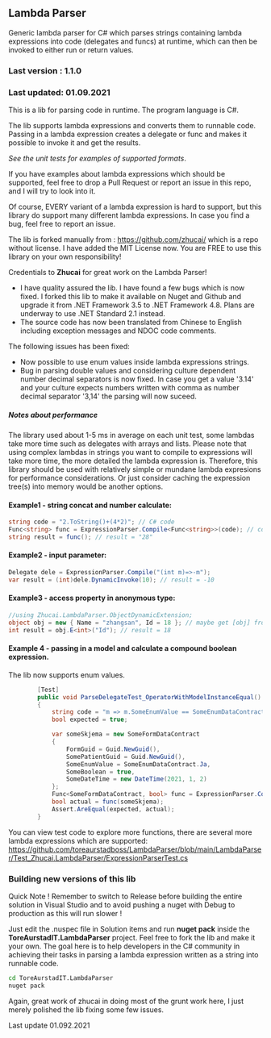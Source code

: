 ## Lambda Parser

Generic lambda parser for C# which parses strings containing lambda expressions into 
code (delegates and funcs) at runtime, which can then be invoked to either run or return values.

### Last version : 1.1.0
### Last updated: 01.09.2021

This is a lib for parsing code in runtime. The program language is C#.

The lib supports lambda expressions and converts them to runnable code. Passing in a lambda expression
creates a delegate or func and makes it possible to invoke it and get the results. 

_See the unit tests for examples of supported formats_. 

If you have examples about lambda expressions which should be supported, feel free to drop a Pull Request or
report an issue in this repo, and I will try to look into it.

Of course, EVERY variant of a lambda expression is hard to support, but this library 
do support many different lambda expressions. In case you find a bug, feel free to report an issue.

The lib is forked manually from : https://github.com/zhucai/ which is a repo without license. I have added the MIT License now.
You are FREE to use this library on your own responsibility! 

Credentials to **Zhucai** for great work on the Lambda Parser! 

- I have quality assured the lib. I have found a few bugs which is now fixed. 
I forked this lib to make it available on Nuget and Github and upgrade it from .NET Framework 3.5 to .NET Framework 4.8.
Plans are underway to use .NET Standard 2.1 instead. 
- The source code has now been translated from Chinese to English including exception messages and NDOC code comments.

The following issues has been fixed: 
* Now possible to use enum values inside lambda expressions strings.
* Bug in parsing double values and considering culture dependent number decimal separators is now fixed.
  In case you get a value '3.14' and your culture expects numbers written with comma as number decimal separator '3,14' the parsing will now suceed.

##### Notes about performance
The library used about 1-5 ms in average on each unit test, some lambdas take more time such as delegates with arrays and lists. 
Please note that using complex lambdas in strings you want to compile to expressions will take more time, the more detailed the 
lambda expression is. Therefore, this library should be used with relatively simple or mundane lambda expresions for performance considerations.
Or just consider caching the expression tree(s) into memory would be another options.


#### Example1 - string concat and number calculate:
```C#
string code = "2.ToString()+(4*2)"; // C# code
Func<string> func = ExpressionParser.Compile<Func<string>>(code); // compile code
string result = func(); // result = "28"
```

#### Example2 - input parameter:
```C#
Delegate dele = ExpressionParser.Compile("(int m)=>-m");
var result = (int)dele.DynamicInvoke(10); // result = -10
```

#### Example3 - access property in anonymous type:
```C#
//using Zhucai.LambdaParser.ObjectDynamicExtension;
object obj = new { Name = "zhangsan", Id = 18 }; // maybe get [obj] from method return value
int result = obj.E<int>("Id"); // result = 18

```

#### Example 4 - passing in a model and calculate a compound boolean expression. 
The lib now supports enum values.

```C#
        [Test]
        public void ParseDelegateTest_OperatorWithModelInstanceEqual()
        {
            string code = "m => m.SomeEnumValue == SomeEnumDataContract.Ja && m.SomeBoolean && m.SomeDateTime > new DateTime(2021, 1, 1)";
            bool expected = true;

            var someSkjema = new SomeFormDataContract
            {
                FormGuid = Guid.NewGuid(),
                SomePatientGuid = Guid.NewGuid(),
                SomeEnumValue = SomeEnumDataContract.Ja,
                SomeBoolean = true,
                SomeDateTime = new DateTime(2021, 1, 2)
            };
            Func<SomeFormDataContract, bool> func = ExpressionParser.Compile<Func<SomeFormDataContract, bool>>(code, "System", "Common");
            bool actual = func(someSkjema);
            Assert.AreEqual(expected, actual);
        }
```

You can view test code to explore more functions, there are several more lambda expressions which are supported:
https://github.com/toreaurstadboss/LambdaParser/blob/main/LambdaParser/Test_Zhucai.LambdaParser/ExpressionParserTest.cs


### Building new versions of this lib

Quick Note ! Remember to switch to Release before building the entire solution in Visual Studio and to avoid pushing a nuget with Debug to production as this will run slower ! 

Just edit the .nuspec file in Solution items and run **nuget pack** inside the **ToreAurstadIT.LambdaParser** project.
Feel free to fork the lib and make it your own. The goal here is to help developers in the C# community in achieving their tasks 
in parsing a lambda expression written as a string into runnable code. 

```bash
cd ToreAurstadIT.LambdaParser
nuget pack
```

Again, great work of zhucai in doing most of the grunt work here, I just merely polished the lib fixing some few issues.

Last update 01.092.2021